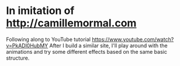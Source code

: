 # In imitation of http://camillemormal.com

Following along to YouTube tutorial https://www.youtube.com/watch?v=PkADl0HubMY
After I build a similar site, I'll play around with the animations and try some different effects based on the same basic structure.